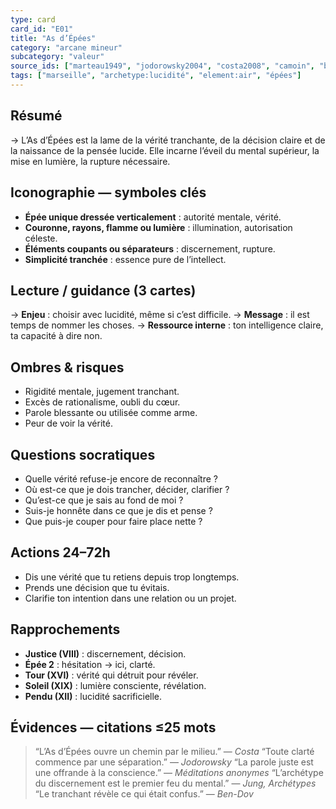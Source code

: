 ```yaml
---
type: card
card_id: "E01"
title: "As d’Épées"
category: "arcane mineur"
subcategory: "valeur"
source_ids: ["marteau1949", "jodorowsky2004", "costa2008", "camoin", "bendov2011", "delcamp", "nadolny2018", "jung", "meditations_anonymes", "nichols"]
tags: ["marseille", "archetype:lucidité", "element:air", "épées"]
---
```


## Résumé
→ L’As d’Épées est la lame de la vérité tranchante, de la décision claire et de la naissance de la pensée lucide. Elle incarne l’éveil du mental supérieur, la mise en lumière, la rupture nécessaire.

## Iconographie — symboles clés
- **Épée unique dressée verticalement** : autorité mentale, vérité.
- **Couronne, rayons, flamme ou lumière** : illumination, autorisation céleste.
- **Éléments coupants ou séparateurs** : discernement, rupture.
- **Simplicité tranchée** : essence pure de l’intellect.

## Lecture / guidance (3 cartes)
→ **Enjeu** : choisir avec lucidité, même si c’est difficile.
→ **Message** : il est temps de nommer les choses.
→ **Ressource interne** : ton intelligence claire, ta capacité à dire non.

## Ombres & risques
- Rigidité mentale, jugement tranchant.
- Excès de rationalisme, oubli du cœur.
- Parole blessante ou utilisée comme arme.
- Peur de voir la vérité.

## Questions socratiques
- Quelle vérité refuse-je encore de reconnaître ?
- Où est-ce que je dois trancher, décider, clarifier ?
- Qu’est-ce que je sais au fond de moi ?
- Suis-je honnête dans ce que je dis et pense ?
- Que puis-je couper pour faire place nette ?

## Actions 24–72h
- Dis une vérité que tu retiens depuis trop longtemps.
- Prends une décision que tu évitais.
- Clarifie ton intention dans une relation ou un projet.

## Rapprochements
- **Justice (VIII)** : discernement, décision.
- **Épée 2** : hésitation → ici, clarté.
- **Tour (XVI)** : vérité qui détruit pour révéler.
- **Soleil (XIX)** : lumière consciente, révélation.
- **Pendu (XII)** : lucidité sacrificielle.

## Évidences — citations ≤25 mots
> “L’As d’Épées ouvre un chemin par le milieu.” — *Costa*
> “Toute clarté commence par une séparation.” — *Jodorowsky*
> “La parole juste est une offrande à la conscience.” — *Méditations anonymes*
> “L’archétype du discernement est le premier feu du mental.” — *Jung, Archétypes*
> “Le tranchant révèle ce qui était confus.” — *Ben-Dov*
